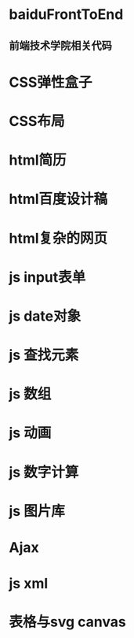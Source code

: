 baiduFrontToEnd
====
前端技术学院相关代码
-------
# CSS弹性盒子

# CSS布局

# html简历

# html百度设计稿

# html复杂的网页

# js input表单

# js date对象

# js 查找元素

# js 数组

# js 动画

# js 数字计算

# js 图片库

# Ajax

# js xml

# 表格与svg canvas
